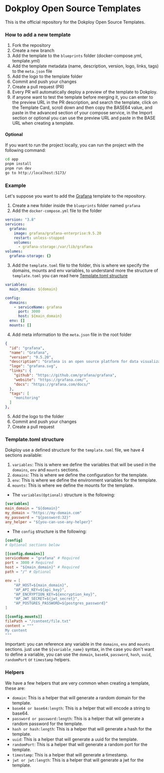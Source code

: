 # Dokploy Open Source Templates

This is the official repository for the Dokploy Open Source Templates.

### How to add a new template


1. Fork the repository
2. Create a new branch
3. Add the template to the `blueprints` folder (docker-compose.yml, template.yml)
4. Add the template metadata (name, description, version, logo, links, tags) to the `meta.json` file
5. Add the logo to the template folder
6. Commit and push your changes
7. Create a pull request (PR)
8. Every PR will automatically deploy a preview of the template to Dokploy.
9. if anyone want to test the template before merging it, you can enter to the preview URL in the PR description, and search the template, click on the Template Card, scroll down and then copy the BASE64 value, and paste in the advanced section of your compose service, in the Import section or optional you can use the preview URL and paste in the
BASE URL when creating a template. 

#### Optional

If you want to run the project locally, you can run the project with the following command:

```bash
cd app
pnpm install
pnpm run dev
go to http://localhost:5173/
```

### Example

Let's suppose you want to add the [Grafana](https://grafana.com/) template to the repository.

1. Create a new folder inside the `blueprints` folder named `grafana`
2. Add the `docker-compose.yml` file to the folder

```yaml
version: "3.8"
services:
  grafana:
    image: grafana/grafana-enterprise:9.5.20
    restart: unless-stopped
    volumes:
      - grafana-storage:/var/lib/grafana
volumes:
  grafana-storage: {}
```
3. Add the `template.toml` file to the folder, this is where we specify the domains, mounts and env variables, to understand more the structure of `template.toml` you can read here [Template.toml structure](#template.toml-structure)

```yaml
variables:
  main_domain: ${domain}

config:
  domains:
    - serviceName: grafana
      port: 3000
      host: ${main_domain}
  env: []
  mounts: [] 
```
4. Add meta information to the `meta.json` file in the root folder

```json
{
  "id": "grafana",
  "name": "Grafana",
  "version": "9.5.20",
  "description": "Grafana is an open source platform for data visualization and monitoring.",
  "logo": "grafana.svg",
  "links": {
    "github": "https://github.com/grafana/grafana",
    "website": "https://grafana.com/",
    "docs": "https://grafana.com/docs/"
  },
  "tags": [
    "monitoring"
  ]
},
```
5. Add the logo to the folder
6. Commit and push your changes
7. Create a pull request

### Template.toml structure

Dokploy use a defined structure for the `template.toml` file, we have 4 sections available:

1. `variables`: This is where we define the variables that will be used in the `domains`, `env` and `mounts` sections.
2. `domains`: This is where we define the configuration for the template.
3. `env`: This is where we define the environment variables for the template.
4. `mounts`: This is where we define the mounts for the template.

- The `variables(Optional)` structure is the following:

```toml
[variables]
main_domain = "${domain}"
my_domain = "https://my-domain.com"
my_password = "${password:32}"
any_helper = "${you-can-use-any-helper}"
```

- The `config` structure is the following:

```toml
[config]
# Optional sections below

[[config.domains]]
serviceName = "grafana" # Required
port = 3000 # Required
host = "${main_domain}" # Required
path = "/" # Optional

env = [
    "AP_HOST=${main_domain}",
    "AP_API_KEY=${api_key}",
    "AP_ENCRYPTION_KEY=${encryption_key}",
    "AP_JWT_SECRET=${jwt_secret}",
    "AP_POSTGRES_PASSWORD=${postgres_password}"
]

[[config.mounts]]
filePath = "/content/file.txt"
content = """
My content
"""
```

Important: you can reference any variable in the `domains`, `env` and `mounts` sections. just use the `${variable_name}` syntax, in the case you don't want to define a variable, you can use the `domain`, `base64`, `password`, `hash`, `uuid`, `randomPort` or `timestamp` helpers.

### Helpers

We have a few helpers that are very common when creating a template, these are:

- `domain`: This is a helper that will generate a random domain for the template.
- `base64 or base64:length`: This is a helper that will encode a string to base64.
- `password or password:length`: This is a helper that will generate a random password for the template.
- `hash or hash:length`: This is a helper that will generate a hash for the template.
- `uuid`: This is a helper that will generate a uuid for the template.
- `randomPort`: This is a helper that will generate a random port for the template.
- `timestamp`: This is a helper that will generate a timestamp.
- `jwt or jwt:length`: This is a helper that will generate a jwt for the template.






